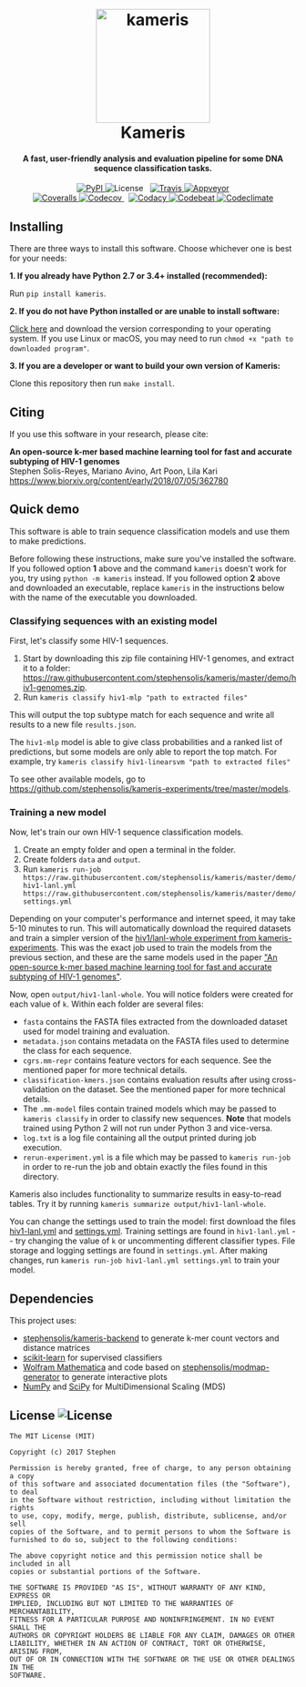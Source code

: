 <h1 align="center">
    <br>
    <img src="https://raw.githubusercontent.com/stephensolis/kameris/master/logo/logo.png" alt="kameris" width="200">
    <br>
    Kameris
    <br>
</h1>

<h4 align="center">A fast, user-friendly analysis and evaluation pipeline for some DNA sequence classification tasks.</h4>

<p align="center">
    <a href="https://pypi.python.org/pypi/kameris">
        <img src="https://badge.fury.io/py/kameris.svg" alt="PyPI">
    </a>
    <img src="https://img.shields.io/pypi/l/kameris.svg" alt="License">
    &nbsp;
    <a href="https://travis-ci.org/stephensolis/kameris">
        <img src="https://travis-ci.org/stephensolis/kameris.svg?branch=master" alt="Travis">
    </a>
    <a href="https://ci.appveyor.com/project/stephensolis/kameris">
        <img src="https://ci.appveyor.com/api/projects/status/7tc4kkrig5xyn4pu?svg=true" alt="Appveyor">
    </a>
    <br>
    <a href="https://coveralls.io/github/stephensolis/kameris?branch=master">
        <img src="https://coveralls.io/repos/github/stephensolis/kameris/badge.svg?branch=master" alt="Coveralls">
    </a>
    <a href="https://codecov.io/gh/stephensolis/kameris">
        <img src="https://codecov.io/gh/stephensolis/kameris/branch/master/graph/badge.svg" alt="Codecov">
    </a>
    &nbsp;
    <a href="https://www.codacy.com/app/stephensolis/kameris">
        <img src="https://api.codacy.com/project/badge/Grade/2286db6fde1d4b729127f820d7896cd0" alt="Codacy">
    </a>
    <a href="https://codebeat.co/projects/github-com-stephensolis-kameris-master">
        <img src="https://codebeat.co/badges/5826ce1f-ba26-4cd4-a641-d33845023d79" alt="Codebeat">
    </a>
    <a href="https://codeclimate.com/github/stephensolis/kameris/maintainability">
        <img src="https://api.codeclimate.com/v1/badges/0ea51d670aba5f65c707/maintainability" alt="Codeclimate">
    </a>
</p>

## Installing

There are three ways to install this software. Choose whichever one is best for your needs:

**1. If you already have Python 2.7 or 3.4+ installed (recommended):**

Run `pip install kameris`.

**2. If you do not have Python installed or are unable to install software:**

[Click here](https://github.com/stephensolis/kameris/releases/latest) and download the version corresponding to your operating system.
If you use Linux or macOS, you may need to run `chmod +x "path to downloaded program"`.

**3. If you are a developer or want to build your own version of Kameris:**

Clone this repository then run `make install`.

## Citing

If you use this software in your research, please cite:

**An open-source k-mer based machine learning tool for fast and accurate subtyping of HIV-1 genomes** <br>
Stephen Solis-Reyes, Mariano Avino, Art Poon, Lila Kari <br>
https://www.biorxiv.org/content/early/2018/07/05/362780

## Quick demo

This software is able to train sequence classification models and use them to make predictions.

Before following these instructions, make sure you've installed the software.
If you followed option **1** above and the command `kameris` doesn't work for you, try using `python -m kameris` instead.
If you followed option **2** above and downloaded an executable, replace `kameris` in the instructions below with the name of the executable you downloaded.

### Classifying sequences with an existing model

First, let's classify some HIV-1 sequences.

1. Start by downloading this zip file containing HIV-1 genomes, and extract it to a folder: https://raw.githubusercontent.com/stephensolis/kameris/master/demo/hiv1-genomes.zip.
2. Run `kameris classify hiv1-mlp "path to extracted files"`

This will output the top subtype match for each sequence and write all results to a new file `results.json`.

The `hiv1-mlp` model is able to give class probabilities and a ranked list of predictions, but some models are only able to report the top match. For example, try `kameris classify hiv1-linearsvm "path to extracted files"`

To see other available models, go to https://github.com/stephensolis/kameris-experiments/tree/master/models.

### Training a new model

Now, let's train our own HIV-1 sequence classification models.

1. Create an empty folder and open a terminal in the folder.
2. Create folders `data` and `output`.
3. Run `kameris run-job https://raw.githubusercontent.com/stephensolis/kameris/master/demo/hiv1-lanl.yml https://raw.githubusercontent.com/stephensolis/kameris/master/demo/settings.yml`

Depending on your computer's performance and internet speed, it may take 5-10 minutes to run.
This will automatically download the required datasets and train a simpler version of the [hiv1/lanl-whole experiment from kameris-experiments](https://github.com/stephensolis/kameris-experiments).
This was the exact job used to train the models from the previous section, and these are the same models used in the paper ["An open-source k-mer based machine learning tool for fast and accurate subtyping of HIV-1 genomes"](https://www.biorxiv.org/content/early/2018/07/05/362780).

Now, open `output/hiv1-lanl-whole`. You will notice folders were created for each value of `k`. Within each folder are several files:
- `fasta` contains the FASTA files extracted from the downloaded dataset used for model training and evaluation.
- `metadata.json` contains metadata on the FASTA files used to determine the class for each sequence.
- `cgrs.mm-repr` contains feature vectors for each sequence. See the mentioned paper for more technical details.
- `classification-kmers.json` contains evaluation results after using cross-validation on the dataset. See the mentioned paper for more technical details.
- The `.mm-model` files contain trained models which may be passed to `kameris classify` in order to classify new sequences. **Note** that models trained using Python 2 will not run under Python 3 and vice-versa.
- `log.txt` is a log file containing all the output printed during job execution.
- `rerun-experiment.yml` is a file which may be passed to `kameris run-job` in order to re-run the job and obtain exactly the files found in this directory.

Kameris also includes functionality to summarize results in easy-to-read tables. Try it by running `kameris summarize output/hiv1-lanl-whole`.

You can change the settings used to train the model: first download the files [hiv1-lanl.yml](https://raw.githubusercontent.com/stephensolis/kameris/master/demo/hiv1-lanl.yml) and [settings.yml](https://raw.githubusercontent.com/stephensolis/kameris/master/demo/settings.yml).
Training settings are found in `hiv1-lanl.yml` -- try changing the value of `k` or uncommenting different classifier types.
File storage and logging settings are found in `settings.yml`.
After making changes, run `kameris run-job hiv1-lanl.yml settings.yml` to train your model.

[//]: # (## Documentation)

## Dependencies

This project uses:

- [stephensolis/kameris-backend](https://github.com/stephensolis/kameris-backend) to generate k-mer count vectors and distance matrices
- [scikit-learn](http://scikit-learn.org/) for supervised classifiers
- [Wolfram Mathematica](https://www.wolfram.com/mathematica/) and code based on [stephensolis/modmap-generator](https://github.com/stephensolis/modmap-generator) to generate interactive plots
- [NumPy](https://www.numpy.org/) and [SciPy](https://www.scipy.org/) for MultiDimensional Scaling (MDS)

## License ![License](https://img.shields.io/pypi/l/kameris.svg)

    The MIT License (MIT)

    Copyright (c) 2017 Stephen

    Permission is hereby granted, free of charge, to any person obtaining a copy
    of this software and associated documentation files (the "Software"), to deal
    in the Software without restriction, including without limitation the rights
    to use, copy, modify, merge, publish, distribute, sublicense, and/or sell
    copies of the Software, and to permit persons to whom the Software is
    furnished to do so, subject to the following conditions:

    The above copyright notice and this permission notice shall be included in all
    copies or substantial portions of the Software.

    THE SOFTWARE IS PROVIDED "AS IS", WITHOUT WARRANTY OF ANY KIND, EXPRESS OR
    IMPLIED, INCLUDING BUT NOT LIMITED TO THE WARRANTIES OF MERCHANTABILITY,
    FITNESS FOR A PARTICULAR PURPOSE AND NONINFRINGEMENT. IN NO EVENT SHALL THE
    AUTHORS OR COPYRIGHT HOLDERS BE LIABLE FOR ANY CLAIM, DAMAGES OR OTHER
    LIABILITY, WHETHER IN AN ACTION OF CONTRACT, TORT OR OTHERWISE, ARISING FROM,
    OUT OF OR IN CONNECTION WITH THE SOFTWARE OR THE USE OR OTHER DEALINGS IN THE
    SOFTWARE.
